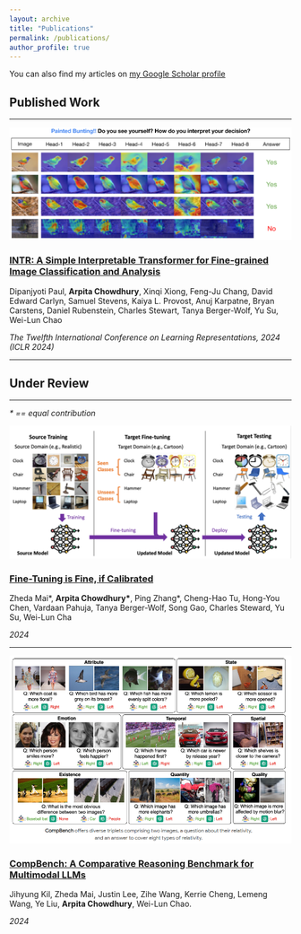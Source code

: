 ```yaml
---
layout: archive
title: "Publications"
permalink: /publications/
author_profile: true
---
```

You can also find my articles on <a href="{{site.author.googlescholar}}">my Google Scholar profile</a>



## Published Work
---

![Image Caption](../images/teaser.png)

### <b>[INTR: A Simple Interpretable Transformer for Fine-grained Image Classification and Analysis](https://arxiv.org/pdf/2311.04157)</b>

Dipanjyoti Paul, <b>Arpita Chowdhury</b>, Xinqi Xiong, Feng-Ju Chang, David Edward Carlyn,
Samuel Stevens, Kaiya L. Provost, Anuj Karpatne, Bryan Carstens, Daniel Rubenstein,
Charles Stewart, Tanya Berger-Wolf, Yu Su, Wei-Lun Chao

*The Twelfth International Conference on Learning Representations, 2024 (ICLR 2024)*

---
## Under Review 
---
<i> \* == equal contribution </i>

![Image Caption](../images/htrans.png)

### <b>[Fine-Tuning is Fine, if Calibrated]()</b>

Zheda Mai\*, <b>Arpita Chowdhury*</b>, Ping Zhang\*, Cheng-Hao Tu, Hong-You Chen, Vardaan Pahuja, Tanya Berger-Wolf, Song Gao, Charles Steward, Yu Su, Wei-Lun Cha

*2024*

---
![Image Caption](../images/compbench.png)

### <b>[CompBench: A Comparative Reasoning Benchmark for Multimodal LLMs](https://compbench.github.io/)</b>

Jihyung Kil, Zheda Mai, Justin Lee, Zihe Wang, Kerrie Cheng, Lemeng Wang, Ye Liu, <b> Arpita Chowdhury</b>, Wei-Lun Chao.

*2024*

